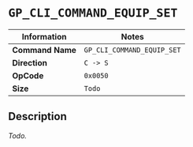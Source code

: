 # `GP_CLI_COMMAND_EQUIP_SET`

| Information               | Notes |
|---                        |---    |
| **Command Name**          | `GP_CLI_COMMAND_EQUIP_SET` |
| **Direction**             | `C -> S` |
| **OpCode**                | `0x0050` |
| **Size**                  | `Todo` |

## Description

_Todo._